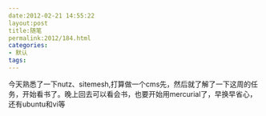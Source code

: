 ```yaml
---
date:2012-02-21 14:55:22
layout:post
title:随笔
permalink:2012/184.html
categories:
- 默认
tags:
---
```



今天熟悉了一下nutz、sitemesh,打算做一个cms先，然后就了解了一下这周的任务，开始看书了。晚上回去可以看会书，也要开始用mercurial了，早换早省心，还有ubuntu和vi等